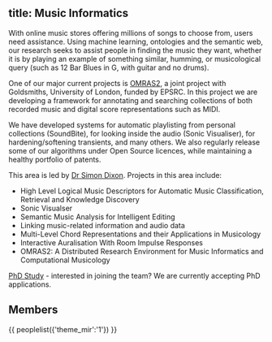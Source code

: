 title: Music Informatics
-------

With online music stores offering millions of songs to choose from, users need assistance. Using machine learning, ontologies and the semantic web, our research seeks to assist people in finding the music they want, whether it is by playing an example of something similar, humming, or musicological query (such as 12 Bar Blues in G, with guitar and no drums).

One of our major current projects is [OMRAS2](http://www.omras2.org/), a joint project with Goldsmiths, University of London, funded by EPSRC. In this project we are developing a framework for annotating and searching collections of both recorded music and digital score representations such as MIDI.

We have developed systems for automatic playlisting from personal collections (SoundBite), for looking inside the audio (Sonic Visualiser), for hardening/softening transients, and many others. We also regularly release some of our algorithms under Open Source licences, while maintaining a healthy portfolio of patents.

This area is led by [Dr Simon Dixon](http://www.eecs.qmul.ac.uk/~simond/). Projects in this area include:

* High Level Logical Music Descriptors for Automatic Music Classification, Retrieval and Knowledge Discovery
* Sonic Visualser
* Semantic Music Analysis for Intelligent Editing
* Linking music-related information and audio data
* Multi-Level Chord Representations and their Applications in Musicology
* Interactive Auralisation With Room Impulse Responses
* OMRAS2: A Distributed Research Environment for Music Informatics and Computational Musicology

[PhD Study](study.html) - interested in joining the team? We are currently accepting PhD applications. 

Members
--------------------------
{{ peoplelist({'theme_mir':'1'}) }}

